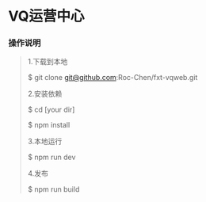 # VQ运营中心

### 操作说明

> 1.下载到本地
> 
> 	$ git clone git@github.com:Roc-Chen/fxt-vqweb.git
>
> 2.安装依赖
>
> 	$ cd [your dir]
>
> 	$ npm install
>
> 3.本地运行
>
> 	$ npm run dev
>
> 4.发布
>
> 	$ npm run build